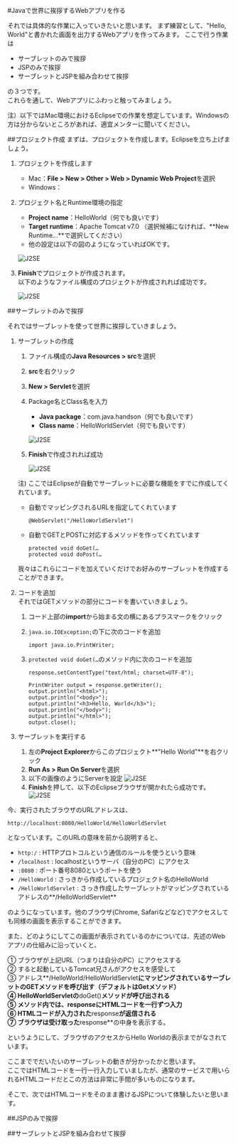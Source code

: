 #Javaで世界に挨拶するWebアプリを作る

それでは具体的な作業に入っていきたいと思います。
まず練習として、"Hello, World"と書かれた画面を出力するWebアプリを作ってみます。
ここで行う作業は

+ サーブレットのみで挨拶
+ JSPのみで挨拶
+ サーブレットとJSPを組み合わせて挨拶

の３つです。  
これらを通して、Webアプリにふわっと触ってみましょう。

注）以下ではMac環境におけるEclipseでの作業を想定しています。Windowsの方は分からないところがあれば、適宜メンターに聞いてください。

##プロジェクト作成
まずは、プロジェクトを作成します。Eclipseを立ち上げましょう。

1. プロジェクトを作成します
	+ Mac：**File > New > Other > Web > Dynamic Web Project**を選択
	+ Windows：
	
2. プロジェクト名とRuntime環境の指定
	+ **Project name**：HelloWorld（何でも良いです）
	+ **Target runtime**：Apache Tomcat v7.0  （選択候補になければ、**New Runtime…**で選択してください）
	+ 他の設定は以下の図のようになっていればOKです。  
	
	![J2SE](images/ProjectName.png)
	
3. **Finish**でプロジェクトが作成されます。  
   以下のようなファイル構成のプロジェクトが作成されれば成功です。

	![J2SE](images/Files.png)


##サーブレットのみで挨拶

それではサーブレットを使って世界に挨拶していきましょう。

1. サーブレットの作成
	1. ファイル構成の**Java Resources > src**を選択
	2. **src**を右クリック
	3. **New > Servlet**を選択
	4. Package名とClass名を入力
		+ **Java package**：com.java.handson（何でも良いです）
		+ **Class name**：HelloWorldServlet（何でも良いです）
		
		![J2SE](images/CreateServlet.png)
		
	5. **Finish**で作成されれば成功
	
		![J2SE](images/CreatedServlet.png)
	
	注) ここではEclipseが自動でサーブレットに必要な機能をすでに作成してくれています。

	+ 自動でマッピングされるURLを指定してくれています
	
		```
		@WebServlet("/HelloWorldServlet")
		```
		
	+ 自動でGETとPOSTに対応するメソッドを作ってくれています
	
		```
		protected void doGet(…
		protected void doPost(…
		```
		
	我々はこれらにコードを加えていくだけでお好みのサーブレットを作成することができます。
	
2. コードを追加  
   それではGETメソッドの部分にコードを書いていきましょう。
	1. コード上部の**import**から始まる文の横にあるプラスマークをクリック
	2. ```java.io.IOException;```の下に次のコードを追加
	
		```
		import java.io.PrintWriter;
		```
	3. ```protected void doGet(…```のメソッド内に次のコードを追加
		
		```
		response.setContentType("text/html; charset=UTF-8");
		
		PrintWriter output = response.getWriter();
		output.println("<html>");
		output.println("<body>");
		output.println("<h3>Hello, World</h3>");
		output.println("</body>");
		output.println("</html>");
		output.close();
		```
	
3. サーブレットを実行する
	1. 左の**Project Explorer**からこのプロジェクト**"Hello World"**を右クリック
	2. **Run As > Run On Server**を選択
	3. 以下の画像のようにServerを設定
		![J2SE](images/run1.png)
	4. **Finish**を押して、以下のEclipseブラウザが開かれたら成功です。
		![J2SE](images/run1success.png)
	
今、実行されたブラウザのURLアドレスは、
  
```
http://localhost:8080/HelloWorld/HelloWorldServlet
```

となっています。このURLの意味を前から説明すると、

+ ```http:/``` : HTTPプロトコルという通信のルールを使うという意味
+ ```/localhost``` : localhostというサーバ（自分のPC）にアクセス
+ ```:8080``` : ポート番号8080というポートを使う
+ ```/HelloWorld``` : さっきから作成しているプロジェクト名のHelloWorld
+ ```/HelloWorldServlet``` : さっき作成したサーブレットがマッピングされているアドレスの**/HelloWorldServlet**

のようになっています。他のブラウザ(Chrome, Safariなどなど)でアクセスしても同様の画面を表示することができます。  

また、どのようにしてこの画面が表示されているのかについては、先述のWebアプリの仕組みに沿っていくと、  

① ブラウザが上記URL（つまりは自分のPC）にアクセスする  
② すると起動しているTomcat兄さんがアクセスを感受して  
③ アドレス**/HelloWorld/HelloWorldServlet**にマッピングされているサーブレットのGETメソッドを呼び出す（デフォルトはGetメソッド）  
④ HelloWorldServletの**doGet()**メソッドが呼び出される  
⑤ メソッド内では、**response**にHTMLコードを一行ずつ入力  
⑥ HTMLコードが入力された**response**が返信される  
⑦ ブラウザは受け取った**response**の中身を表示する。  

というようにして、ブラウザのアクセスからHello Worldの表示までがなされています。

ここまででだいたいのサーブレットの動きが分かったかと思います。  
ここではHTMLコードを一行一行入力していましたが、通常のサービスで用いられるHTMLコードだとこの方法は非常に手間が多いものになります。

そこで、次ではHTMLコードをそのまま書けるJSPについて体験したいと思います。


##JSPのみで挨拶



##サーブレットとJSPを組み合わせて挨拶


